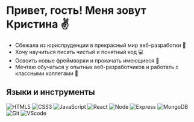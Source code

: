 # Привет, гость! Меня зовут Кристина ✌

<ul>
<li>Сбежала из юриспруденции в прекрасный мир веб-разработки &#129325;</li>
<li>Хочу научиться писать чистый и понятный код &#128187;</li>
<li>Освоить новые фреймворки и прокачать имеющиеся &#128210;</li>
<li>Мечтаю обучаться у опытных веб-разработчиков и работать с классными коллегами &#129488;</li>
</ul>

## Языки и инструменты
![HTML5](https://img.shields.io/badge/-HTML5-090909?style=for-the-badge&logo=HTML5)
![CSS3](https://img.shields.io/badge/-CSS3-090909?style=for-the-badge&logo=CSS3)
![JavaScript](https://img.shields.io/badge/-JavaScript-090909?style=for-the-badge&logo=Javascript)
![React](https://img.shields.io/badge/-React.js-090909?style=for-the-badge&logo=React)
![Node](https://img.shields.io/badge/-Node.js-090909?style=for-the-badge&logo=Node.js)
![Express](https://img.shields.io/badge/-Express-090909?style=for-the-badge&logo=Express)
![MongoDB](https://img.shields.io/badge/-MongoDB-090909?style=for-the-badge&logo=MongoDB)
![Git](https://img.shields.io/badge/-Git-090909?style=for-the-badge&logo=Git)
![VScode](https://img.shields.io/badge/-VSCode-090909?style=for-the-badge&logo=VisualStudio&logoColor=42aaff)

